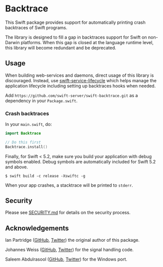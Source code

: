 # Backtrace

This Swift package provides support for automatically printing crash backtraces of Swift programs.

The library is designed to fill a gap in backtraces support for Swift on non-Darwin platforms. 
When this gap is closed at the language runtime level, this library will become redundant and be deprecated.

## Usage

When building web-services and daemons, direct usage of this library is discouraged. 
Instead, use [swift-service-lifecycle](https://github.com/swift-server/swift-service-lifecycle) which helps manage the application lifecycle including setting up backtraces hooks when needed. 

Add `https://github.com/swift-server/swift-backtrace.git` as a dependency in your `Package.swift`.

### Crash backtraces

In your `main.swift`, do:

```swift
import Backtrace

// Do this first
Backtrace.install()
```

Finally, for Swift < 5.2, make sure you build your application with debug symbols enabled. Debug symbols are automatically included for Swift 5.2 and above.

```
$ swift build -c release -Xswiftc -g
```

When your app crashes, a stacktrace will be printed to `stderr`.

## Security

Please see [SECURITY.md](SECURITY.md) for details on the security process.

## Acknowledgements

Ian Partridge ([GitHub](https://github.com/ianpartridge/), [Twitter](https://twitter.com/alfa)) the original author of this package.

Johannes Weiss ([GitHub](https://github.com/weissi), [Twitter](https://twitter.com/johannesweiss)) for the signal handling code.

Saleem Abdulrasool ([GitHub](https://github.com/compnerd), [Twitter](https://twitter.com/compnerd)) for the Windows port.
